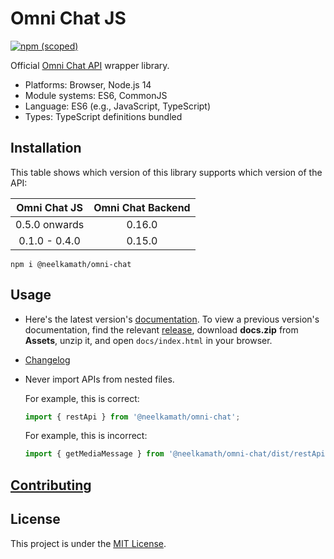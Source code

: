 # Omni Chat JS

[![npm (scoped)](https://img.shields.io/npm/v/@neelkamath/omni-chat)](https://www.npmjs.com/package/@neelkamath/omni-chat)

Official [Omni Chat API](https://github.com/neelkamath/omni-chat-backend) wrapper library.

- Platforms: Browser, Node.js 14
- Module systems: ES6, CommonJS
- Language: ES6 (e.g., JavaScript, TypeScript)
- Types: TypeScript definitions bundled

## Installation

This table shows which version of this library supports which version of the API:

| Omni Chat JS  | Omni Chat Backend |
| :-----------: | :---------------: |
| 0.5.0 onwards |      0.16.0       |
| 0.1.0 - 0.4.0 |      0.15.0       |

```
npm i @neelkamath/omni-chat
```

## Usage

- Here's the latest version's [documentation](https://neelkamath.github.io/omni-chat-js/). To view a previous version's documentation, find the relevant [release](https://github.com/neelkamath/omni-chat-js/releases), download **docs.zip** from **Assets**, unzip it, and open `docs/index.html` in your browser.
- [Changelog](CHANGELOG.md)
- Never import APIs from nested files.

  For example, this is correct:

  ```typescript
  import { restApi } from '@neelkamath/omni-chat';
  ```

  For example, this is incorrect:

  ```typescript
  import { getMediaMessage } from '@neelkamath/omni-chat/dist/restApi/operator';
  ```

## [Contributing](CONTRIBUTING.md)

## License

This project is under the [MIT License](LICENSE).
